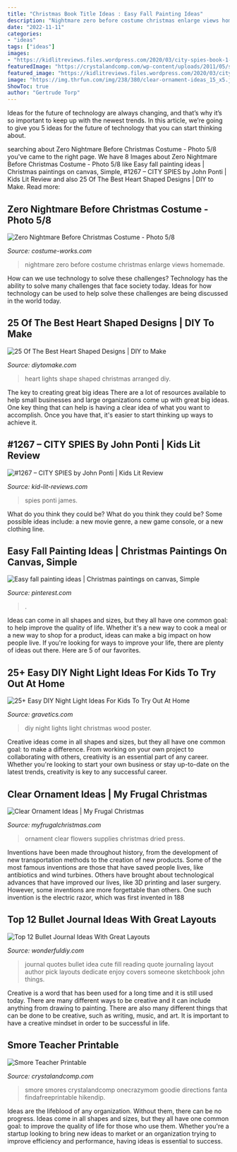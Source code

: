 ```yaml
---
title: "Christmas Book Title Ideas : Easy Fall Painting Ideas"
description: "Nightmare zero before costume christmas enlarge views homemade"
date: "2022-11-11"
categories:
- "ideas"
tags: ["ideas"]
images:
- "https://kidlitreviews.files.wordpress.com/2020/03/city-spies-book-1-james-ponti-2020-3-10.jpg?w=794"
featuredImage: "https://crystalandcomp.com/wp-content/uploads/2011/05/smore-printable-for-your-teacher.jpg"
featured_image: "https://kidlitreviews.files.wordpress.com/2020/03/city-spies-book-1-james-ponti-2020-3-10.jpg?w=794"
image: "https://img.thrfun.com/img/238/380/clear-ornament-ideas_15_x5.jpg"
ShowToc: true
author: "Gertrude Torp"
---
```



Ideas for the future of technology are always changing, and that’s why it’s so important to keep up with the newest trends. In this article, we’re going to give you 5 ideas for the future of technology that you can start thinking about.

	

		
searching about Zero Nightmare Before Christmas Costume - Photo 5/8 you've came to the right page. We have 8 Images about Zero Nightmare Before Christmas Costume - Photo 5/8 like Easy fall painting ideas | Christmas paintings on canvas, Simple, #1267 – CITY SPIES by John Ponti | Kids Lit Review and also 25 Of The Best Heart Shaped Designs | DIY to Make. Read more:
		
    
## Zero Nightmare Before Christmas Costume - Photo 5/8

<img loading=lazy src="https://photos.costume-works.com/full/zero_nightmare_before_christmas4.jpg" onerror="this.onerror=null;this.src='https://tse3.mm.bing.net/th?id=OIP.RDKLzGPENN2l9fT14OmQMgHaL4&amp;pid=15.1';" alt="Zero Nightmare Before Christmas Costume - Photo 5/8">

_Source: costume-works.com_

>nightmare zero before costume christmas enlarge views homemade. 

	

How can we use technology to solve these challenges?
Technology has the ability to solve many challenges that face society today. Ideas for how technology can be used to help solve these challenges are being discussed in the world today.

    
## 25 Of The Best Heart Shaped Designs | DIY To Make

<img loading=lazy src="http://www.diytomake.com/wp-content/uploads/2017/01/Heart-Shape-Lights.jpg" onerror="this.onerror=null;this.src='https://tse2.mm.bing.net/th?id=OIP.yZMWt2pDlVUPj-rf8QmWWAHaIj&amp;pid=15.1';" alt="25 Of The Best Heart Shaped Designs | DIY to Make">

_Source: diytomake.com_

>heart lights shape shaped christmas arranged diy. 

	

The key to creating great big ideas
There are a lot of resources available to help small businesses and large organizations come up with great big ideas. One key thing that can help is having a clear idea of what you want to accomplish. Once you have that, it's easier to start thinking up ways to achieve it.

    
## #1267 – CITY SPIES By John Ponti | Kids Lit Review

<img loading=lazy src="https://kidlitreviews.files.wordpress.com/2020/03/city-spies-book-1-james-ponti-2020-3-10.jpg?w=794" onerror="this.onerror=null;this.src='https://tse1.mm.bing.net/th?id=OIP.MS90LrhiyeEM9V-85zSA5QHaLL&amp;pid=15.1';" alt="#1267 – CITY SPIES by John Ponti | Kids Lit Review">

_Source: kid-lit-reviews.com_

>spies ponti james. 

	

What do you think they could be?
What do you think they could be? Some possible ideas include: a new movie genre, a new game console, or a new clothing line.

    
## Easy Fall Painting Ideas | Christmas Paintings On Canvas, Simple

<img loading=lazy src="https://i.pinimg.com/736x/f0/6b/b1/f06bb174976756b34c619c7289440938.jpg" onerror="this.onerror=null;this.src='https://tse1.mm.bing.net/th?id=OIP.JsUCx6uNQl5WPI3shmb4zwHaJ4&amp;pid=15.1';" alt="Easy fall painting ideas | Christmas paintings on canvas, Simple">

_Source: pinterest.com_

>. 

	

Ideas can come in all shapes and sizes, but they all have one common goal: to help improve the quality of life. Whether it's a new way to cook a meal or a new way to shop for a product, ideas can make a big impact on how people live. If you're looking for ways to improve your life, there are plenty of ideas out there. Here are 5 of our favorites.

    
## 25+ Easy DIY Night Light Ideas For Kids To Try Out At Home

<img loading=lazy src="https://www.gravetics.com/wp-content/uploads/2017/07/Use-a-poster-board-any-kind-of-squared-wood-for-bottom-with-edges-and-christmas-lights.-Cut-any-size-holes-in-the-posterboard-.-christmas-lights-sit-on-bottom-of-square..jpg" onerror="this.onerror=null;this.src='https://tse3.mm.bing.net/th?id=OIP.KgX4ydxTDkXdFL6wsesI5gAAAA&amp;pid=15.1';" alt="25+ Easy DIY Night Light Ideas For Kids To Try Out At Home">

_Source: gravetics.com_

>diy night lights light christmas wood poster. 

	

Creative ideas come in all shapes and sizes, but they all have one common goal: to make a difference. From working on your own project to collaborating with others, creativity is an essential part of any career. Whether you're looking to start your own business or stay up-to-date on the latest trends, creativity is key to any successful career.

    
## Clear Ornament Ideas | My Frugal Christmas

<img loading=lazy src="https://img.thrfun.com/img/238/380/clear-ornament-ideas_15_x5.jpg" onerror="this.onerror=null;this.src='https://tse1.mm.bing.net/th?id=OIP.M6K8L9sjtiKxyIAuEobqggHaJ4&amp;pid=15.1';" alt="Clear Ornament Ideas | My Frugal Christmas">

_Source: myfrugalchristmas.com_

>ornament clear flowers supplies christmas dried press. 

	

Inventions have been made throughout history, from the development of new transportation methods to the creation of new products. Some of the most famous inventions are those that have saved people lives, like antibiotics and wind turbines. Others have brought about technological advances that have improved our lives, like 3D printing and laser surgery. However, some inventions are more forgettable than others. One such invention is the electric razor, which was first invented in 188
    
## Top 12 Bullet Journal Ideas With Great Layouts

<img loading=lazy src="https://cdn.wonderfuldiy.com/wp-content/uploads/2016/06/quote-page-765x1024.jpg" onerror="this.onerror=null;this.src='https://tse2.mm.bing.net/th?id=OIP.e8D-kvjslp_nvuW19_fbkQHaJ6&amp;pid=15.1';" alt="Top 12 Bullet Journal Ideas With Great Layouts">

_Source: wonderfuldiy.com_

>journal quotes bullet idea cute fill reading quote journaling layout author pick layouts dedicate enjoy covers someone sketchbook john things. 

	

Creative is a word that has been used for a long time and it is still used today. There are many different ways to be creative and it can include anything from drawing to painting. There are also many different things that can be done to be creative, such as writing, music, and art. It is important to have a creative mindset in order to be successful in life.

    
## Smore Teacher Printable

<img loading=lazy src="https://crystalandcomp.com/wp-content/uploads/2011/05/smore-printable-for-your-teacher.jpg" onerror="this.onerror=null;this.src='https://tse4.mm.bing.net/th?id=OIP.xJswVHwpeJ2urzapXUni_wHaLH&amp;pid=15.1';" alt="Smore Teacher Printable">

_Source: crystalandcomp.com_

>smore smores crystalandcomp onecrazymom goodie directions fanta findafreeprintable hikendip. 

	

Ideas are the lifeblood of any organization. Without them, there can be no progress. Ideas come in all shapes and sizes, but they all have one common goal: to improve the quality of life for those who use them. Whether you're a startup looking to bring new ideas to market or an organization trying to improve efficiency and performance, having ideas is essential to success.

